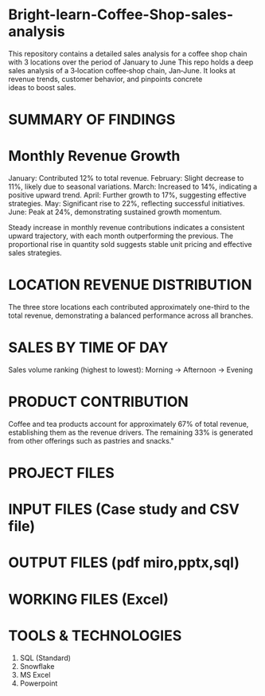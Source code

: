 # Bright-learn-Coffee-Shop-sales-analysis
This repository contains a detailed sales analysis for a coffee shop chain with 3 locations over the period of January to June
 This repo holds a deep sales analysis of a 3‑location coffee‑shop chain, Jan‑June. It looks at revenue trends, customer behavior, and pinpoints concrete ideas to boost sales.
# SUMMARY OF FINDINGS 
# Monthly Revenue Growth
January: Contributed 12% to total revenue.
February: Slight decrease to 11%, likely due to seasonal variations.
March: Increased to 14%, indicating a positive upward trend.
April: Further growth to 17%, suggesting effective strategies.
May: Significant rise to 22%, reflecting successful initiatives.
June: Peak at 24%, demonstrating sustained growth momentum.

Steady increase in monthly revenue contributions indicates a consistent upward trajectory, with each month outperforming the previous. The proportional rise in quantity sold suggests stable unit pricing and effective sales strategies.

# LOCATION REVENUE DISTRIBUTION
The three store locations each contributed approximately one-third to the total revenue, demonstrating a balanced performance across all branches.
# SALES BY TIME OF DAY 
Sales volume ranking (highest to lowest):
Morning → Afternoon → Evening 

# PRODUCT CONTRIBUTION
Coffee and tea products account for approximately 67% of total revenue, establishing them as the revenue drivers. The remaining 33% is generated from other offerings such as pastries and snacks."
# PROJECT FILES
# INPUT FILES  (Case study and CSV file)
# OUTPUT FILES (pdf miro,pptx,sql)
# WORKING FILES (Excel)

# TOOLS & TECHNOLOGIES 
1. SQL (Standard)
2. Snowflake
3. MS Excel
4. Powerpoint 
